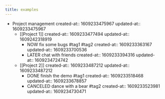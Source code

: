 ```yaml
---
title: examples
---
```


- Project management
  created-at:: 1609233475967
  updated-at:: 1609233475967
    - [[Project 1]]
      created-at:: 1609233477494
      updated-at:: 1609242318919
        - NOW fix some bugs #tag1 #tag2
          created-at:: 1609233363167
          updated-at:: 1609233700536
        - LATER chat with friends
          created-at:: 1609233394316
          updated-at:: 1609234724742
    - [[Project 2]]
      created-at:: 1609233487212
      updated-at:: 1609233487212
        - DONE finish the demo #tag1
          created-at:: 1609233518468
          updated-at:: 1609233678857
        - CANCELED dance with a bear #tag2
          created-at:: 1609233523981
          updated-at:: 1609234730471

